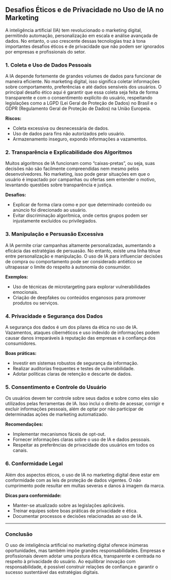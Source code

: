 
## Desafios Éticos e de Privacidade no Uso de IA no Marketing

A inteligência artificial (IA) tem revolucionado o marketing digital, permitindo automação, personalização em escala e análise avançada de dados. No entanto, o uso crescente dessas tecnologias traz à tona importantes desafios éticos e de privacidade que não podem ser ignorados por empresas e profissionais do setor.

### 1. Coleta e Uso de Dados Pessoais

A IA depende fortemente de grandes volumes de dados para funcionar de maneira eficiente. No marketing digital, isso significa coletar informações sobre comportamento, preferências e até dados sensíveis dos usuários. O principal desafio ético aqui é garantir que essa coleta seja feita de forma transparente e com o consentimento explícito do usuário, respeitando legislações como a LGPD (Lei Geral de Proteção de Dados) no Brasil e o GDPR (Regulamento Geral de Proteção de Dados) na União Europeia.

**Riscos:**
- Coleta excessiva ou desnecessária de dados.
- Uso de dados para fins não autorizados pelo usuário.
- Armazenamento inseguro, expondo informações a vazamentos.

### 2. Transparência e Explicabilidade dos Algoritmos

Muitos algoritmos de IA funcionam como “caixas-pretas”, ou seja, suas decisões não são facilmente compreendidas nem mesmo pelos desenvolvedores. No marketing, isso pode gerar situações em que o usuário é impactado por campanhas ou ofertas sem entender o motivo, levantando questões sobre transparência e justiça.

**Desafios:**
- Explicar de forma clara como e por que determinado conteúdo ou anúncio foi direcionado ao usuário.
- Evitar discriminação algorítmica, onde certos grupos podem ser injustamente excluídos ou privilegiados.

### 3. Manipulação e Persuasão Excessiva

A IA permite criar campanhas altamente personalizadas, aumentando a eficácia das estratégias de persuasão. No entanto, existe uma linha tênue entre personalização e manipulação. O uso de IA para influenciar decisões de compra ou comportamento pode ser considerado antiético se ultrapassar o limite do respeito à autonomia do consumidor.

**Exemplos:**
- Uso de técnicas de microtargeting para explorar vulnerabilidades emocionais.
- Criação de deepfakes ou conteúdos enganosos para promover produtos ou serviços.

### 4. Privacidade e Segurança dos Dados

A segurança dos dados é um dos pilares da ética no uso de IA. Vazamentos, ataques cibernéticos e uso indevido de informações podem causar danos irreparáveis à reputação das empresas e à confiança dos consumidores.

**Boas práticas:**
- Investir em sistemas robustos de segurança da informação.
- Realizar auditorias frequentes e testes de vulnerabilidade.
- Adotar políticas claras de retenção e descarte de dados.

### 5. Consentimento e Controle do Usuário

Os usuários devem ter controle sobre seus dados e sobre como eles são utilizados pelas ferramentas de IA. Isso inclui o direito de acessar, corrigir e excluir informações pessoais, além de optar por não participar de determinadas ações de marketing automatizado.

**Recomendações:**
- Implementar mecanismos fáceis de opt-out.
- Fornecer informações claras sobre o uso de IA e dados pessoais.
- Respeitar as preferências de privacidade dos usuários em todos os canais.

### 6. Conformidade Legal

Além dos aspectos éticos, o uso de IA no marketing digital deve estar em conformidade com as leis de proteção de dados vigentes. O não cumprimento pode resultar em multas severas e danos à imagem da marca.

**Dicas para conformidade:**
- Manter-se atualizado sobre as legislações aplicáveis.
- Treinar equipes sobre boas práticas de privacidade e ética.
- Documentar processos e decisões relacionadas ao uso de IA.

---

### Conclusão

O uso de inteligência artificial no marketing digital oferece inúmeras oportunidades, mas também impõe grandes responsabilidades. Empresas e profissionais devem adotar uma postura ética, transparente e centrada no respeito à privacidade do usuário. Ao equilibrar inovação com responsabilidade, é possível construir relações de confiança e garantir o sucesso sustentável das estratégias digitais.
```
